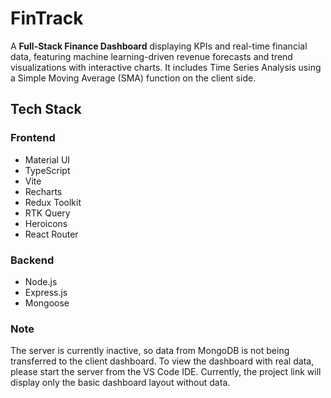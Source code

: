 # FinTrack

A **Full-Stack Finance Dashboard** displaying KPIs and real-time financial data, featuring machine learning-driven revenue forecasts and trend visualizations with interactive charts. It includes Time Series Analysis using a Simple Moving Average (SMA) function on the client side.

## Tech Stack

### Frontend
- Material UI
- TypeScript
- Vite
- Recharts
- Redux Toolkit
- RTK Query
- Heroicons
- React Router

### Backend
- Node.js
- Express.js
- Mongoose

### Note
The server is currently inactive, so data from MongoDB is not being transferred to the client dashboard. To view the dashboard with real data, please start the server from the VS Code IDE. Currently, the project link will display only the basic dashboard layout without data.
  
